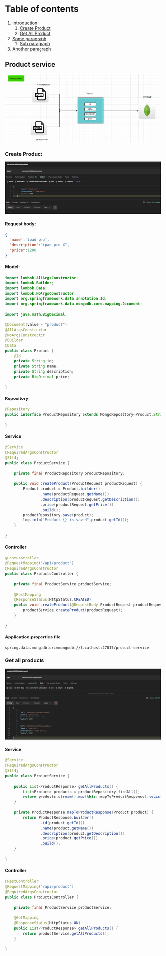 # Table of contents
1. [Introduction](#introduction)
   1. [Create Product](#createProduct)
   2. [Get All Product](#getAllProducts)
2. [Some paragraph](#paragraph1)
    1. [Sub paragraph](#subparagraph1)
3. [Another paragraph](#paragraph2)

## Product service <a name="introduction"></a>

<img src="images\productServiceDiagram.png"/>

### Create Product <a name="createProduct"></a>

<img src="images\createProductPostman.png"/>

#### Request body:

```json
{
  "name":"ipad pro",
  "description":"ipad pro X",
  "price":1200
}
```

#### Model:

```java
import lombok.AllArgsConstructor;
import lombok.Builder;
import lombok.Data;
import lombok.NoArgsConstructor;
import org.springframework.data.annotation.Id;
import org.springframework.data.mongodb.core.mapping.Document;

import java.math.BigDecimal;

@Document(value = "product")
@AllArgsConstructor
@NoArgsConstructor
@Builder
@Data
public class Product {
    @Id
    private String id;
    private String name;
    private String description;
    private BigDecimal price;

}
```

#### Repository

```java
@Repository
public interface ProductRepository extends MongoRepository<Product,String> {

}
```

#### Service

```java
@Service
@RequiredArgsConstructor
@Slf4j
public class ProductService {

    private final ProductRepository productRepository;

    public void createProduct(ProductRequest productRequest) {
        Product product = Product.builder()
                .name(productRequest.getName())
                .description(productRequest.getDescription())
                .price(productRequest.getPrice())
                .build();
        productRepository.save(product);
        log.info("Product {} is saved",product.getId());
    }
    
}

```

#### Controller

```java
@RestController
@RequestMapping("/api/product")
@RequiredArgsConstructor
public class ProductsController {

    private final ProductService productService;

    @PostMapping
    @ResponseStatus(HttpStatus.CREATED)
    public void createProduct(@RequestBody ProductRequest productRequest) {
        productService.createProduct(productRequest);
    }

}

```

#### Application.properties file

```properties
spring.data.mongodb.uri=mongodb://localhost:27017/product-service

```

### Get all products <a name="getAllProducts"></a>


<img src="images\getAllProductsPostman.png"/>


#### Service

```java
@Service
@RequiredArgsConstructor
@Slf4j
public class ProductService {

    public List<ProductResponse> getAllProducts() {
        List<Product> products = productRepository.findAll();
        return products.stream().map(this::mapToProductResponse).toList();
    }

    private ProductResponse mapToProductResponse(Product product) {
        return ProductResponse.builder()
                .id(product.getId())
                .name(product.getName())
                .description(product.getDescription())
                .price(product.getPrice())
                .build();
    }
    
}

```

#### Controller

```java
@RestController
@RequestMapping("/api/product")
@RequiredArgsConstructor
public class ProductsController {

    private final ProductService productService;

    @GetMapping
    @ResponseStatus(HttpStatus.OK)
    public List<ProductResponse> getAllProducts() {
        return productService.getAllProducts();
    }

}
```


